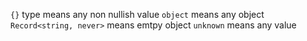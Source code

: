 `{}` type means any non nullish value
`object` means any object
`Record<string, never>` means emtpy object
`unknown` means any value

